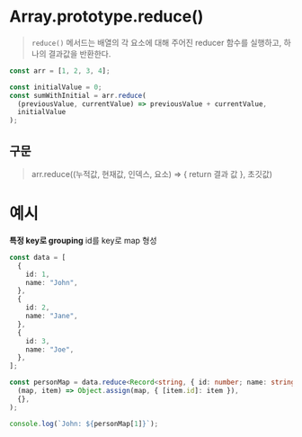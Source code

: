 # Array.prototype.reduce()

> `reduce()` 메서드는 배열의 각 요소에 대해 주어진 reducer 함수를 실행하고, 하나의 결과값을 반환한다.

```typescript
const arr = [1, 2, 3, 4];

const initialValue = 0;
const sumWithInitial = arr.reduce(
  (previousValue, currentValue) => previousValue + currentValue,
  initialValue
);
```

## 구문

> arr.reduce((누적값, 현재값, 인덱스, 요소) => {
> return 결과 값
> }, 초깃값)

# 예시

**특정 key로 grouping**
id를 key로 map 형성

```typescript
const data = [
  {
    id: 1,
    name: "John",
  },
  {
    id: 2,
    name: "Jane",
  },
  {
    id: 3,
    name: "Joe",
  },
];

const personMap = data.reduce<Record<string, { id: number; name: string }>>(
  (map, item) => Object.assign(map, { [item.id]: item }),
  {},
);

console.log(`John: ${personMap[1]}`);
```
